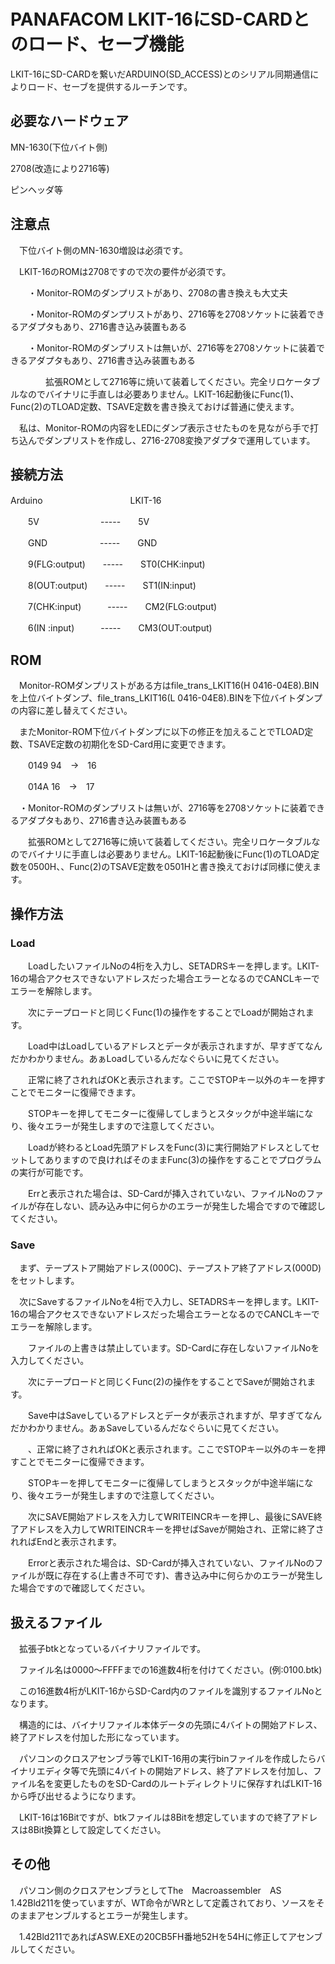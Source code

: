 # PANAFACOM LKIT-16にSD-CARDとのロード、セーブ機能

LKIT-16にSD-CARDを繋いだARDUINO(SD_ACCESS)とのシリアル同期通信によりロード、セーブを提供するルーチンです。

## 必要なハードウェア
 MN-1630(下位バイト側)
 
 2708(改造により2716等)
 
 ピンヘッダ等
 
## 注意点
　下位バイト側のMN-1630増設は必須です。

　LKIT-16のROMは2708ですので次の要件が必須です。

　　・Monitor-ROMのダンプリストがあり、2708の書き換えも大丈夫

　　・Monitor-ROMのダンプリストがあり、2716等を2708ソケットに装着できるアダプタもあり、2716書き込み装置もある


　　・Monitor-ROMのダンプリストは無いが、2716等を2708ソケットに装着できるアダプタもあり、2716書き込み装置もある

　　　　拡張ROMとして2716等に焼いて装着してください。完全リロケータブルなのでバイナリに手直しは必要ありません。LKIT-16起動後にFunc(1)、Func(2)のTLOAD定数、TSAVE定数を書き換えておけば普通に使えます。

　私は、Monitor-ROMの内容をLEDにダンプ表示させたものを見ながら手で打ち込んでダンプリストを作成し、2716-2708変換アダプタで運用しています。

## 接続方法
Arduino　　　　　　　　　　LKIT-16

　　5V　　　　　　　-----　　5V
   
　　GND　　　　　　-----　　GND
   
　　9(FLG:output)　　-----　　ST0(CHK:input)
             
　　8(OUT:output)　　-----　　ST1(IN:input)
                
　　7(CHK:input)　　　-----　　CM2(FLG:output)
                
　　6(IN :input)　　　-----　　CM3(OUT:output)

## ROM
　Monitor-ROMダンプリストがある方はfile_trans_LKIT16(H 0416-04E8).BINを上位バイトダンプ、file_trans_LKIT16(L 0416-04E8).BINを下位バイトダンプの内容に差し替えてください。

　またMonitor-ROM下位バイトダンプに以下の修正を加えることでTLOAD定数、TSAVE定数の初期化をSD-Card用に変更できます。

　　0149 94　->　16

　　014A 16　->　17

　・Monitor-ROMのダンプリストは無いが、2716等を2708ソケットに装着できるアダプタもあり、2716書き込み装置もある

　　拡張ROMとして2716等に焼いて装着してください。完全リロケータブルなのでバイナリに手直しは必要ありません。LKIT-16起動後にFunc(1)のTLOAD定数を0500H、、Func(2)のTSAVE定数を0501Hと書き換えておけば同様に使えます。

## 操作方法
### Load
　　LoadしたいファイルNoの4桁を入力し、SETADRSキーを押します。LKIT-16の場合アクセスできないアドレスだった場合エラーとなるのでCANCLキーでエラーを解除します。

　　次にテープロードと同じくFunc(1)の操作をすることでLoadが開始されます。

　　Load中はLoadしているアドレスとデータが表示されますが、早すぎてなんだかわかりません。あぁLoadしているんだなぐらいに見てください。

　　正常に終了されればOKと表示されます。ここでSTOPキー以外のキーを押すことでモニターに復帰できます。

　　STOPキーを押してモニターに復帰してしまうとスタックが中途半端になり、後々エラーが発生しますので注意してください。

　　Loadが終わるとLoad先頭アドレスをFunc(3)に実行開始アドレスとしてセットしてありますので良ければそのままFunc(3)の操作をすることでプログラムの実行が可能です。

　　Errと表示された場合は、SD-Cardが挿入されていない、ファイルNoのファイルが存在しない、読み込み中に何らかのエラーが発生した場合ですので確認してください。

### Save
　まず、テープストア開始アドレス(000C)、テープストア終了アドレス(000D)をセットします。

　次にSaveするファイルNoを4桁で入力し、SETADRSキーを押します。LKIT-16の場合アクセスできないアドレスだった場合エラーとなるのでCANCLキーでエラーを解除します。

　　ファイルの上書きは禁止しています。SD-Cardに存在しないファイルNoを入力してください。

　　次にテープロードと同じくFunc(2)の操作をすることでSaveが開始されます。

　　Save中はSaveしているアドレスとデータが表示されますが、早すぎてなんだかわかりません。あぁSaveしているんだなぐらいに見てください。

　　、正常に終了されればOKと表示されます。ここでSTOPキー以外のキーを押すことでモニターに復帰できます。

　　STOPキーを押してモニターに復帰してしまうとスタックが中途半端になり、後々エラーが発生しますので注意してください。

　　次にSAVE開始アドレスを入力してWRITEINCRキーを押し、最後にSAVE終了アドレスを入力してWRITEINCRキーを押せばSaveが開始され、正常に終了されればEndと表示されます。

　　Errorと表示された場合は、SD-Cardが挿入されていない、ファイルNoのファイルが既に存在する(上書き不可です)、書き込み中に何らかのエラーが発生した場合ですので確認してください。

## 扱えるファイル
　拡張子btkとなっているバイナリファイルです。
 
　ファイル名は0000～FFFFまでの16進数4桁を付けてください。(例:0100.btk)
 
　この16進数4桁がLKIT-16からSD-Card内のファイルを識別するファイルNoとなります。
 
　構造的には、バイナリファイル本体データの先頭に4バイトの開始アドレス、終了アドレスを付加した形になっています。
 
　パソコンのクロスアセンブラ等でLKIT-16用の実行binファイルを作成したらバイナリエディタ等で先頭に4バイトの開始アドレス、終了アドレスを付加し、ファイル名を変更したものをSD-Cardのルートディレクトリに保存すればLKIT-16から呼び出せるようになります。

　LKIT-16は16Bitですが、btkファイルは8Bitを想定していますので終了アドレスは8Bit換算として設定してください。

## その他
　パソコン側のクロスアセンブラとしてThe　Macroassembler　AS　1.42Bld211を使っていますが、WT命令がWRとして定義されており、ソースをそのままアセンブルするとエラーが発生します。

　1.42Bld211であればASW.EXEの20CB5FH番地52Hを54Hに修正してアセンブルしてください。
